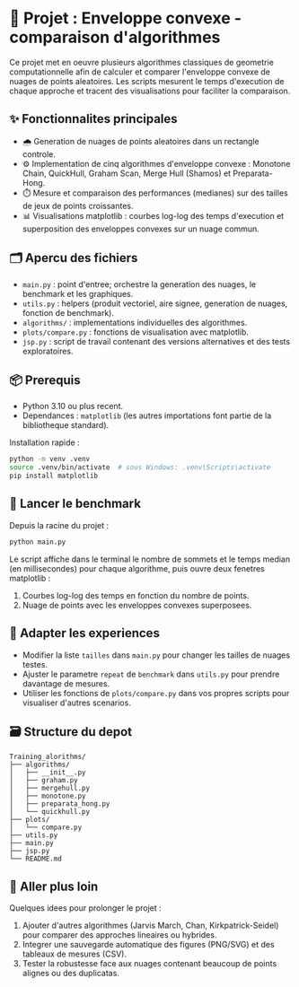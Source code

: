 # 🧭 Projet : Enveloppe convexe - comparaison d'algorithmes

Ce projet met en oeuvre plusieurs algorithmes classiques de geometrie computationnelle afin de calculer et comparer l'enveloppe convexe de nuages de points aleatoires. Les scripts mesurent le temps d'execution de chaque approche et tracent des visualisations pour faciliter la comparaison.

## ✨ Fonctionnalites principales
- 🌧️ Generation de nuages de points aleatoires dans un rectangle controle.
- ⚙️ Implementation de cinq algorithmes d'enveloppe convexe : Monotone Chain, QuickHull, Graham Scan, Merge Hull (Shamos) et Preparata-Hong.
- ⏱️ Mesure et comparaison des performances (medianes) sur des tailles de jeux de points croissantes.
- 📊 Visualisations matplotlib : courbes log-log des temps d'execution et superposition des enveloppes convexes sur un nuage commun.

## 🗂️ Apercu des fichiers
- `main.py` : point d'entree; orchestre la generation des nuages, le benchmark et les graphiques.
- `utils.py` : helpers (produit vectoriel, aire signee, generation de nuages, fonction de benchmark).
- `algorithms/` : implementations individuelles des algorithmes.
- `plots/compare.py` : fonctions de visualisation avec matplotlib.
- `jsp.py` : script de travail contenant des versions alternatives et des tests exploratoires.

## 📦 Prerequis
- Python 3.10 ou plus recent.
- Dependances : `matplotlib` (les autres importations font partie de la bibliotheque standard).

Installation rapide :
```bash
python -m venv .venv
source .venv/bin/activate  # sous Windows: .venv\Scripts\activate
pip install matplotlib
```

## 🚀 Lancer le benchmark
Depuis la racine du projet :
```bash
python main.py
```

Le script affiche dans le terminal le nombre de sommets et le temps median (en millisecondes) pour chaque algorithme, puis ouvre deux fenetres matplotlib :
1. Courbes log-log des temps en fonction du nombre de points.
2. Nuage de points avec les enveloppes convexes superposees.

## 🔧 Adapter les experiences
- Modifier la liste `tailles` dans `main.py` pour changer les tailles de nuages testes.
- Ajuster le parametre `repeat` de `benchmark` dans `utils.py` pour prendre davantage de mesures.
- Utiliser les fonctions de `plots/compare.py` dans vos propres scripts pour visualiser d'autres scenarios.

## 🗃️ Structure du depot
```
Training_alorithms/
├── algorithms/
│   ├── __init__.py
│   ├── graham.py
│   ├── mergehull.py
│   ├── monotone.py
│   ├── preparata_hong.py
│   └── quickhull.py
├── plots/
│   └── compare.py
├── utils.py
├── main.py
├── jsp.py
└── README.md
```

## 🚀 Aller plus loin
Quelques idees pour prolonger le projet :
1. Ajouter d'autres algorithmes (Jarvis March, Chan, Kirkpatrick-Seidel) pour comparer des approches lineaires ou hybrides.
2. Integrer une sauvegarde automatique des figures (PNG/SVG) et des tableaux de mesures (CSV).
3. Tester la robustesse face aux nuages contenant beaucoup de points alignes ou des duplicatas.
